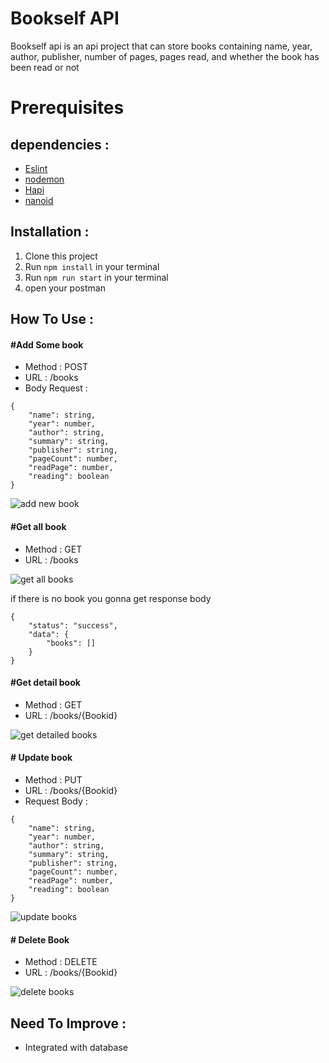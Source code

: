Bookself API 
======
Bookself api is an api project that can store books containing name, year, author, publisher, number of pages, pages read, and whether the book has been read or not

Prerequisites
=======
dependencies :
-------
* [Eslint](https://www.npmjs.com/package/eslint?activeTab=readme) 
* [nodemon](https://www.npmjs.com/package/nodemon) 
* [Hapi](https://www.npmjs.com/package/@hapi/hapi)  
* [nanoid](https://www.npmjs.com/package/nanoid)  

Installation :
-------
1. Clone this project 
2. Run `npm install` in your terminal 
3. Run `npm run start` in your terminal 
4. open your postman 

How To Use :
-------
####  #Add Some book 
* Method : POST 
* URL : /books 
* Body Request : 

``` 
{
    "name": string,
    "year": number,
    "author": string,
    "summary": string,
    "publisher": string,
    "pageCount": number,
    "readPage": number,
    "reading": boolean
}
```

![add new book ](https://user-images.githubusercontent.com/69721453/216074976-e4909e7b-ec7e-4515-b1e9-e0a1d1a0d1e2.jpg)

####  #Get all book 
* Method : GET  
* URL : /books 

![get all books ](https://user-images.githubusercontent.com/69721453/216111537-4216498b-9496-46d9-85b4-2d4c910fa23e.jpg)

if there is no book  you gonna get response body 
```
{
    "status": "success",
    "data": {
        "books": []
    }
}
```
####  #Get detail book 
* Method : GET  
* URL : /books/{Bookid}

![get detailed books ](https://user-images.githubusercontent.com/69721453/216112403-bd5a1304-1cef-4fcc-b81c-b715599ce37a.jpg)

####  # Update book 
* Method : PUT  
* URL : /books/{Bookid}
* Request Body : 
```
{
    "name": string,
    "year": number,
    "author": string,
    "summary": string,
    "publisher": string,
    "pageCount": number,
    "readPage": number,
    "reading": boolean
}
```
![update books ](https://user-images.githubusercontent.com/69721453/216112538-0f15b9f4-ab61-4a39-9d57-f20a755bf46a.jpg)


####  # Delete Book 
* Method : DELETE  
* URL : /books/{Bookid}

![delete books](https://user-images.githubusercontent.com/69721453/216113122-639d1273-71e9-4519-baf5-9202f54d3261.jpg)

Need To Improve : 
---
* Integrated with database

